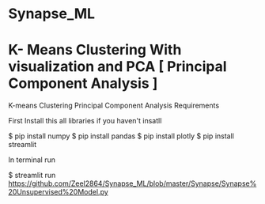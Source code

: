 # Synapse_ML
# K- Means Clustering With visualization and PCA [ Principal Component Analysis ]  
K-means Clustering
Principal Component Analysis Requirements

First Install this all libraries if you haven't insatll

$ pip install numpy
$ pip install pandas
$ pip install plotly
$ pip install streamlit


In terminal run

$ streamlit run https://github.com/Zeel2864/Synapse_ML/blob/master/Synapse/Synapse%20Unsupervised%20Model.py

